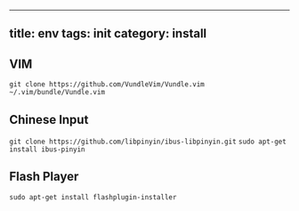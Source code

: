 
---
title: env
tags: init
category: install
---

## VIM

`git clone https://github.com/VundleVim/Vundle.vim ~/.vim/bundle/Vundle.vim`

## Chinese Input

`git clone https://github.com/libpinyin/ibus-libpinyin.git`
`sudo apt-get install ibus-pinyin`

## Flash Player

`sudo apt-get install flashplugin-installer`
